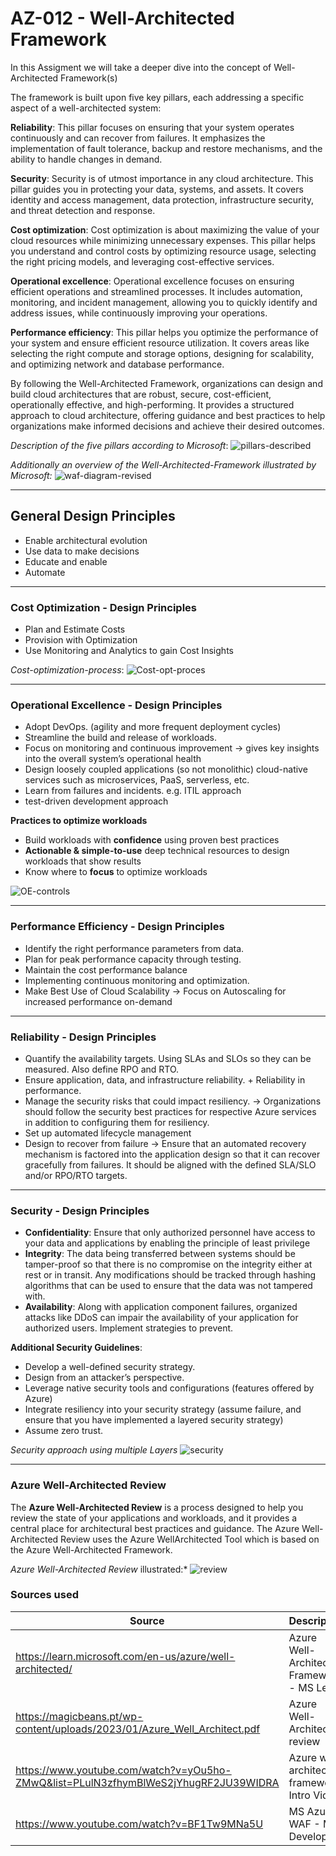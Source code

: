 # AZ-012 - Well-Architected Framework

In this Assigment we will take a deeper dive into the concept of Well-Architected Framework(s)

The framework is built upon five key pillars, each addressing a specific aspect of a well-architected system:

**Reliability**: This pillar focuses on ensuring that your system operates continuously and can recover from failures. It emphasizes the implementation of fault tolerance, backup and restore mechanisms, and the ability to handle changes in demand.

**Security**: Security is of utmost importance in any cloud architecture. This pillar guides you in protecting your data, systems, and assets. It covers identity and access management, data protection, infrastructure security, and threat detection and response.

**Cost optimization**: Cost optimization is about maximizing the value of your cloud resources while minimizing unnecessary expenses. This pillar helps you understand and control costs by optimizing resource usage, selecting the right pricing models, and leveraging cost-effective services.

**Operational excellence**: Operational excellence focuses on ensuring efficient operations and streamlined processes. It includes automation, monitoring, and incident management, allowing you to quickly identify and address issues, while continuously improving your operations.

**Performance efficiency**: This pillar helps you optimize the performance of your system and ensure efficient resource utilization. It covers areas like selecting the right compute and storage options, designing for scalability, and optimizing network and database performance.

By following the Well-Architected Framework, organizations can design and build cloud architectures that are robust, secure, cost-efficient, operationally effective, and high-performing. It provides a structured approach to cloud architecture, offering guidance and best practices to help organizations make informed decisions and achieve their desired outcomes.

*Description of the five pillars according to Microsoft*:
![pillars-described](../00_includes/AZ-12/pillars-described.png)


*Additionally an overview of the Well-Architected-Framework illustrated by Microsoft:*
![waf-diagram-revised](../00_includes/AZ-12/waf-diagram-revised.png)

--------------------------------------------------------

## General Design Principles
- Enable architectural evolution
- Use data to make decisions
- Educate and enable
- Automate

-----------------------------------------------------

### Cost Optimization - Design Principles
- Plan and Estimate Costs
- Provision with Optimization
- Use Monitoring and Analytics to gain Cost Insights

*Cost-optimization-process*:
![Cost-opt-proces](../00_includes/AZ-12/Cost-opt-proces.png)

-----------------------------------------------------------------

### Operational Excellence - Design Principles
- Adopt DevOps. (agility and more frequent deployment cycles)
- Streamline the build and release of workloads.
- Focus on monitoring and continuous improvement -> gives key insights into the overall system’s operational health
- Design loosely coupled applications (so not monolithic) cloud-native services such as microservices, PaaS, serverless, etc.
- Learn from failures and incidents. e.g. ITIL approach
- test-driven development approach

**Practices to optimize workloads**
- Build workloads with **confidence** using proven best practices
- **Actionable & simple-to-use** deep technical resources to design workloads that show results
- Know where to **focus** to optimize workloads

![OE-controls](../00_includes/AZ-12/OE-controls.png)

---------------------------------------------------

### Performance Efficiency - Design Principles
- Identify the right performance parameters from 
data.
- Plan for peak performance capacity through testing.
- Maintain the cost performance balance
- Implementing continuous monitoring and 
optimization.
- Make Best Use of Cloud Scalability -> Focus on Autoscaling for increased performance on-demand

-----------------------------------------------------------

### Reliability - Design Principles
- Quantify the availability targets. Using SLAs and SLOs so they can be measured. Also define RPO and RTO.
- Ensure application, data, and infrastructure reliability. + Reliability in performance.
- Manage the security risks that could impact resiliency. -> Organizations should follow the security best practices for respective Azure services in addition to configuring them for resiliency.
- Set up automated lifecycle management
- Design to recover from failure -> Ensure that an automated recovery mechanism is factored into the application design so that it can recover gracefully from failures. It should be aligned with the defined SLA/SLO and/or RPO/RTO targets.

----------------------------------------------------------------

### Security - Design Principles
- **Confidentiality**: Ensure that only authorized personnel 
have access to your data and applications by enabling 
the principle of least privilege
- **Integrity**: The data being transferred between 
systems should be tamper-proof so that there is no 
compromise on the integrity either at rest or in transit. 
Any modifications should be tracked through hashing 
algorithms that can be used to ensure that the data was 
not tampered with.
- **Availability**: Along with application component 
failures, organized attacks like DDoS can impair the availability of your 
application for authorized users. Implement strategies to prevent.

**Additional Security Guidelines**:
- Develop a well-defined security strategy.
- Design from an attacker’s perspective.
- Leverage native security tools and configurations (features offered by Azure)
- Integrate resiliency into your security strategy (assume failure, 
and ensure that you have implemented a layered security strategy)
- Assume zero trust.

*Security approach using multiple Layers*
![security](../00_includes/AZ-12/security.png)

---------------------------------------------------------------------

### Azure Well-Architected Review
The **Azure Well-Architected Review** is a process designed to help you review the state of your 
applications and workloads, and it provides a central place for architectural best practices and guidance. 
The Azure Well-Architected Review uses the Azure Well­Architected Tool which is based on the Azure
Well-Architected Framework.

*Azure Well-Architected Review* illustrated:*
![review](../00_includes/AZ-12/review.png)



### Sources used

| Source       | Description |
| ----------- | ----------- |
| https://learn.microsoft.com/en-us/azure/well-architected/  | Azure Well-Architected Framework - MS Learn |
| https://magicbeans.pt/wp-content/uploads/2023/01/Azure_Well_Architect.pdf | Azure Well-Architected review |
| https://www.youtube.com/watch?v=yOu5ho-ZMwQ&list=PLulN3zfhymBlWeS2jYhugRF2JU39WIDRA | Azure well architected framework Intro Video |
| https://www.youtube.com/watch?v=BF1Tw9MNa5U | MS Azure WAF - MS Developer |



















 
